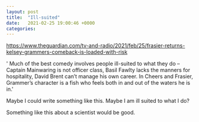 ```yaml
---
layout: post
title:  "Ill-suited"
date:   2021-02-25 19:00:46 +0000
categories:
---
```


https://www.theguardian.com/tv-and-radio/2021/feb/25/frasier-returns-kelsey-grammers-comeback-is-loaded-with-risk

' Much of the best comedy involves people ill-suited to what they do – Captain Mainwaring is not officer class, Basil Fawlty lacks the manners for hospitality, David Brent can’t manage his own career. In Cheers and Frasier, Grammer’s character is a fish who feels both in and out of the waters he is in.'

Maybe I could write something like this. Maybe I am ill suited to what I do? 

Something like this about a scientist would be good. 